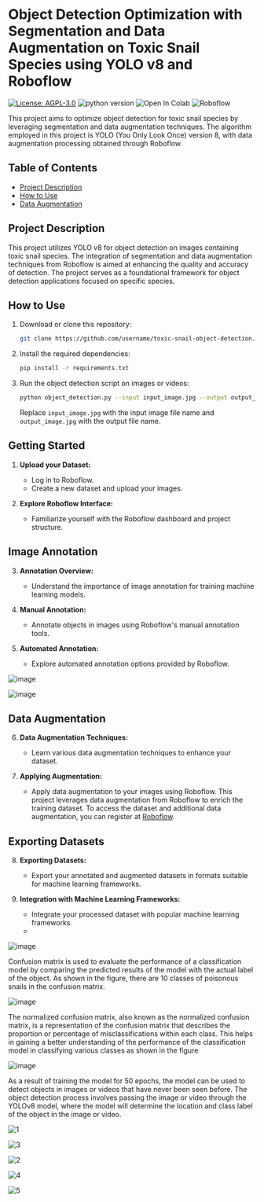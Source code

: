 # Object Detection Optimization with Segmentation and Data Augmentation on Toxic Snail Species using YOLO v8 and Roboflow

[![License: AGPL-3.0](https://img.shields.io/badge/License-AGPL--3.0-blue.svg)](https://opensource.org/licenses/AGPL-3.0)
![python version](https://img.shields.io/badge/python-3.6%2C3.7%2C3.8-blue?logo=python)
![Open In Colab](https://colab.research.google.com/assets/colab-badge.svg)
![Roboflow](https://raw.githubusercontent.com/roboflow-ai/notebooks/main/assets/badges/roboflow-blogpost.svg)

This project aims to optimize object detection for toxic snail species by leveraging segmentation and data augmentation techniques. The algorithm employed in this project is YOLO (You Only Look Once) version 8, with data augmentation processing obtained through Roboflow.

## Table of Contents
- [Project Description](#project-description)
- [How to Use](#how-to-use)
- [Data Augmentation](#data-augmentation)

## Project Description

This project utilizes YOLO v8 for object detection on images containing toxic snail species. The integration of segmentation and data augmentation techniques from Roboflow is aimed at enhancing the quality and accuracy of detection. The project serves as a foundational framework for object detection applications focused on specific species.

## How to Use

1. Download or clone this repository:

    ```bash
    git clone https://github.com/username/toxic-snail-object-detection.git
    ```

2. Install the required dependencies:

    ```bash
    pip install -r requirements.txt
    ```

3. Run the object detection script on images or videos:

    ```bash
    python object_detection.py --input input_image.jpg --output output_image.jpg
    ```

    Replace `input_image.jpg` with the input image file name and `output_image.jpg` with the output file name.

## Getting Started

1. **Upload your Dataset:**
    - Log in to Roboflow.
    - Create a new dataset and upload your images.

2. **Explore Roboflow Interface:**
    - Familiarize yourself with the Roboflow dashboard and project structure.

## Image Annotation

3. **Annotation Overview:**
    - Understand the importance of image annotation for training machine learning models.     

4. **Manual Annotation:**
    - Annotate objects in images using Roboflow's manual annotation tools.

5. **Automated Annotation:**
    - Explore automated annotation options provided by Roboflow.

![image](https://github.com/reygaferdiansyah/Yolo8_With_Roboflow/assets/54634029/820627c2-4cb2-4f66-94aa-4d7443773d7d)

![image](https://github.com/reygaferdiansyah/Yolo8_With_Roboflow/assets/54634029/6b28c66b-ceaf-481e-b085-10752f7f1414)

## Data Augmentation

6. **Data Augmentation Techniques:**
    - Learn various data augmentation techniques to enhance your dataset.

7. **Applying Augmentation:**
    - Apply data augmentation to your images using Roboflow.
This project leverages data augmentation from Roboflow to enrich the training dataset. To access the dataset and additional data augmentation, you can register at [Roboflow](https://roboflow.com/).

## Exporting Datasets

8. **Exporting Datasets:**
    - Export your annotated and augmented datasets in formats suitable for machine learning frameworks.

9. **Integration with Machine Learning Frameworks:**
    - Integrate your processed dataset with popular machine learning frameworks.
    - 
![image](https://github.com/reygaferdiansyah/Yolo8_With_Roboflow/assets/54634029/00538e77-f3dc-4a2e-ae0a-1bc0811f4c01)

Confusion matrix is used to evaluate the performance of a classification model by comparing the predicted results of the model with the actual label of the object. As shown in the figure, there are 10 classes of poisonous snails in the confusion matrix.

![image](https://github.com/reygaferdiansyah/Yolo8_With_Roboflow/assets/54634029/17f1ad6a-8ea7-4415-84bc-dc9ef7c63d3f)

The normalized confusion matrix, also known as the normalized confusion matrix, is a representation of the confusion matrix that describes the proportion or percentage of misclassifications within each class. This helps in gaining a better understanding of the performance of the classification model in classifying various classes as shown in the figure 

![image](https://github.com/reygaferdiansyah/Yolo8_With_Roboflow/assets/54634029/c98f0eb4-5ce3-4518-9dc9-c236b618cc5a)

As a result of training the model for 50 epochs, the model can be used to detect objects in images or videos that have never been seen before. The object detection process involves passing the image or video through the YOLOv8 model, where the model will determine the location and class label of the object in the image or video.

![1](https://github.com/reygaferdiansyah/Yolo8_With_Roboflow/assets/54634029/b6fe22a0-3da0-494f-95bc-cdffa455408c)

![3](https://github.com/reygaferdiansyah/Yolo8_With_Roboflow/assets/54634029/eac631bb-a0a7-4645-9296-f6dbde913cbc)

![2](https://github.com/reygaferdiansyah/Yolo8_With_Roboflow/assets/54634029/16f88fc4-abf6-4da5-99b8-d8d4e439eb30)

![4](https://github.com/reygaferdiansyah/Yolo8_With_Roboflow/assets/54634029/7c4265dd-8840-4336-9a26-9895188ffe15)

![5](https://github.com/reygaferdiansyah/Yolo8_With_Roboflow/assets/54634029/c6193cc7-fa20-4d12-a153-687f8842ba19)

